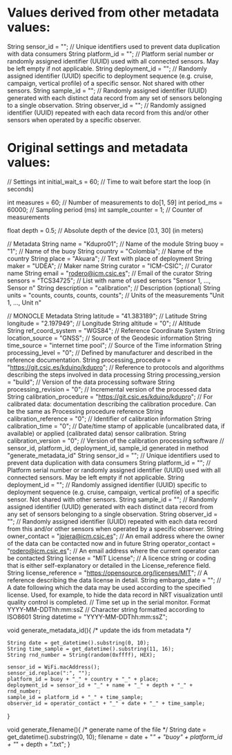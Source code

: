 # Values derived from other metadata values:

String sensor_id = "";              // Unique identifiers used to prevent data duplication with data consumers
String platform_id = "";            // Platform serial number or randomly assigned identifier (UUID) used with all connected sensors. May be left empty if not applicable.
String deployment_id = "";          // Randomly assigned identifier (UUID) specific to deployment sequence (e.g. cruise, campaign, vertical profile) of a specific sensor. Not shared with other sensors.
String sample_id = "";              // Randomly assigned identifier (UUID) generated with each distinct data record from any set of sensors belonging to a single observation.
String observer_id = "";            // Randomly assigned identifier (UUID) repeated with each data record from this and/or other sensors when operated by a specific observer.


# Original settings and metadata values:

// Settings 
int initial_wait_s = 60;               // Time to wait before start the loop (in seconds)

int measures = 60;                   // Number of measurements to do[1, 59]
int period_ms = 60000;                      // Sampling period (ms)
int sample_counter = 1;              // Counter of measurements

float depth = 0.5;                   // Absolute depth of the device [0.1, 30] (in meters)

// Metadata
String name = "Kdupro01";                   // Name of the module
String buoy = "1";                          // Name of the buoy
String country = "Colombia";                // Name of the country
String place = "Akuara";                    // Text with place of deployment
String maker = "UDEA";                      // Maker name
String curator = "ICM-CSIC";                // Curator name
String email = "rodero@icm.csic.es";        // Email of the curator
String sensors = "TCS34725";                // List with name of used sensors "Sensor 1, ..., Sensor n"
String description = "calibration";                    // Description (optional)
String units = "counts, counts, counts, counts";    // Units of the measurements "Unit 1, ..., Unit n"

// MONOCLE Metadata
String latitude = "41.383189";              // Latitude
String longitude = "2.197949";              // Longitude
String altitude = "0";                      // Altitude  
String ref_coord_system = "WGS84";          // Reference Coordinate System
String location_source = "GNSS";            // Source of the Geodesic information
String time_source = "internet time pool";  // Source of the Time information
String processing_level = "0";              // Defined by manufacturer and described in the reference documentation.
String processing_procedure = "https://git.csic.es/kduino/kdupro";           // Reference to protocols and algorithms describing the steps involved in data processing
String processing_version = "build";        // Version of the data processing software
String processing_revision = "0";           // Incremental version of the processed data
String calibration_procedure = "https://git.csic.es/kduino/kdupro";          // For calibrated data: documentation describing the calibration procedure. Can be the same as Processing procedure reference
String calibration_reference = "0";         // Identifier of calibration information
String calibration_time = "0";              // Date/time stamp of applicable (uncalibrated data, if available) or applied (calibrated data) sensor calibration.
String calibration_version = "0";           // Version of the calibration processing software
// sensor_id, platform_id, deployment_id, sample_id generated in method "generate_metadata_id"
String sensor_id = "";              // Unique identifiers used to prevent data duplication with data consumers
String platform_id = "";            // Platform serial number or randomly assigned identifier (UUID) used with all connected sensors. May be left empty if not applicable.
String deployment_id = "";          // Randomly assigned identifier (UUID) specific to deployment sequence (e.g. cruise, campaign, vertical profile) of a specific sensor. Not shared with other sensors.
String sample_id = "";              // Randomly assigned identifier (UUID) generated with each distinct data record from any set of sensors belonging to a single observation.
String observer_id = "";            // Randomly assigned identifier (UUID) repeated with each data record from this and/or other sensors when operated by a specific observer.
String owner_contact = "jpiera@icm.csic.es";         // An email address where the owner of the data can be contacted now and in future
String operator_contact = "rodero@icm.csic.es";      // An email address where the current operator can be contacted
String license = "MIT License";                      // A licence string or coding that is either self-explanatory or detailed in the License_reference field.
String license_reference = "https://opensource.org/licenses/MIT";           // A reference describing the data license in detail.
String embargo_date = "";                   // A date following which the data may be used according to the specified license. Used, for example, to hide the data record in NRT visualization until quality control is completed.
// Time set up in the serial monitor. Format YYYY-MM-DDThh:mm:ssZ  // Character string formatted according to ISO8601
String datetime = "YYYY-MM-DDThh:mm:ssZ";



void generate_metadata_id(){
    /* update the ids from metadata */

    String date = get_datetime().substring(0, 10);
    String time_sample = get_datetime().substring(11, 16);
    String rnd_number = String(random(0xffff), HEX);

    sensor_id = WiFi.macAddress();
    sensor_id.replace(":", "");
    platform_id = buoy + "_" + country + "_" + place;
    deployment_id = sensor_id + "_" + name + "_" + depth + "_" + rnd_number;
    sample_id = platform_id + "_" + time_sample;
    observer_id = operator_contact + "_" + date + "_" + time_sample;
}

void generate_filename(){
    /* generate name of the file */
    String date = get_datetime().substring(0, 10);
    filename = date + "_" + "buoy" +  platform_id + "_" + depth + ".txt";
}